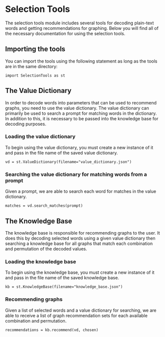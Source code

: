 # Selection Tools
The selection tools module includes several tools for decoding plain-text words and getting recommendations for graphing. Below you will find all of the necessary documentation for using the selection tools.

## Importing the tools
You can import the tools using the following statement as long as the tools are in the same directory:
```
import SelectionTools as st
```

## The Value Dictionary
In order to decode words into parameters that can be used to recommend graphs, you need to use the value dictionary. The value dictionary can primarily be used to search a prompt for matching words in the dictionary. In addition to this, it is necessary to be passed into the knowledge base for decoding purposes.

### Loading the value dictionary
To begin using the value dictionary, you must create a new instance of it and pass in the file name of the saved value dictionary.
```
vd = st.ValueDictionary(filename="value_dictionary.json")
```

### Searching the value dictionary for matching words from a prompt
Given a prompt, we are able to search each word for matches in the value dictionary.
```
matches = vd.search_matches(prompt)
```

## The Knowledge Base
The knowledge base is responsible for recommending graphs to the user. It does this by decoding selected words using a given value dictionary then searching a knowledge base for all graphs that match each combination and permutation of the decoded values.

### Loading the knowledge base
To begin using the knowledge base, you must create a new instance of it and pass in the file name of the saved knowledge base.
```
kb = st.KnowledgeBase(filename="knowledge_base.json")
```

### Recommending graphs
Given a list of selected words and a value dictionary for searching, we are able to receive a list of graph recommendation sets for each available combination and permutation.
```
recommendations = kb.recommend(vd, chosen)
```

